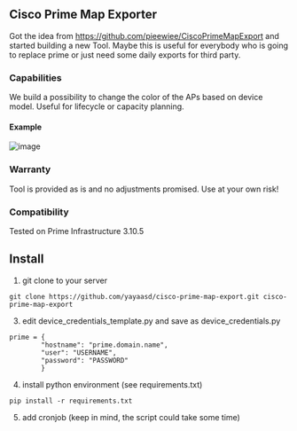 ## Cisco Prime Map Exporter

Got the idea from https://github.com/pieewiee/CiscoPrimeMapExport and started building a new Tool.
Maybe this is useful for everybody who is going to replace prime or just need some daily exports for third party.

### Capabilities
We build a possibility to change the color of the APs based on device model. Useful for lifecycle or capacity planning.

#### Example
![image](https://github.com/user-attachments/assets/be9f34cc-d49a-49df-8be9-fb2c6fcb2cf0)

### Warranty
Tool is provided as is and no adjustments promised. Use at your own risk!

### Compatibility
Tested on Prime Infrastructure 3.10.5

## Install
1. git clone to your server
```
git clone https://github.com/yayaasd/cisco-prime-map-export.git cisco-prime-map-export
```
3. edit device_credentials_template.py and save as device_credentials.py
```
prime = {
        "hostname": "prime.domain.name",
        "user": "USERNAME",
        "password": "PASSWORD"
        }
```
4. install python environment (see requirements.txt)
```
pip install -r requirements.txt
```
5. add cronjob (keep in mind, the script could take some time)
